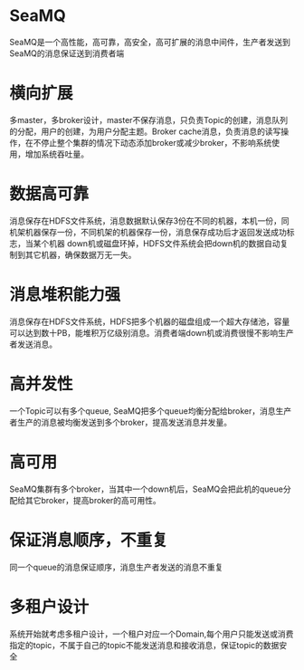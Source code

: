 # SeaMQ
SeaMQ是一个高性能，高可靠，高安全，高可扩展的消息中间件，生产者发送到SeaMQ的消息保证送到消费者端

# 横向扩展
多master，多broker设计，master不保存消息，只负责Topic的创建，消息队列的分配，用户的创建，为用户分配主题。Broker cache消息，负责消息的读写操作，在不停止整个集群的情况下动态添加broker或减少broker，不影响系统使用，增加系统吞吐量。
    
 # 数据高可靠
 消息保存在HDFS文件系统，消息数据默认保存3份在不同的机器，本机一份，同机架机器保存一份，不同机架的机器保存一份，消息保存成功后才返回发送成功标志，当某个机器 down机或磁盘环掉，HDFS文件系统会把down机的数据自动复制到其它机器，确保数据万无一失。
  
 # 消息堆积能力强
消息保存在HDFS文件系统，HDFS把多个机器的磁盘组成一个超大存储池，容量可以达到数十PB，能堆积万亿级别消息。消费者端down机或消费很慢不影响生产者发送消息。

# 高并发性
一个Topic可以有多个queue, SeaMQ把多个queue均衡分配给broker，消息生产者生产的消息被均衡发送到多个broker，提高发送消息并发量。


# 高可用
SeaMQ集群有多个broker，当其中一个down机后，SeaMQ会把此机的queue分配给其它broker，提高broker的高可用性。

# 保证消息顺序，不重复
同一个queue的消息保证顺序，消息生产者发送的消息不重复

# 多租户设计
系统开始就考虑多租户设计，一个租户对应一个Domain,每个用户只能发送或消费指定的topic，不属于自己的topic不能发送消息和接收消息，保证topic的数据安全
